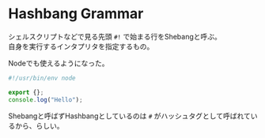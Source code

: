 # Hashbang Grammar

シェルスクリプトなどで見る先頭 `#!` で始まる行をShebangと呼ぶ。\
自身を実行するインタプリタを指定するもの。

Nodeでも使えるようになった。

```typescript
#!/usr/bin/env node

export {};
console.log("Hello");
```

Shebangと呼ばずHashbangとしているのは `#` がハッシュタグとして呼ばれているから、らしい。
